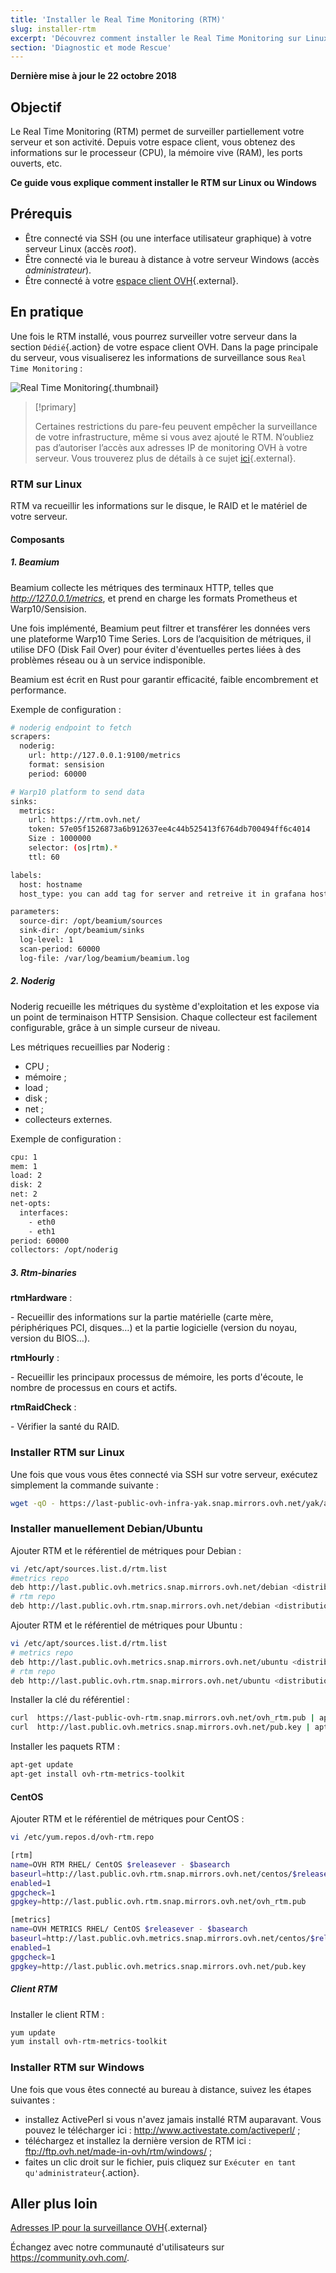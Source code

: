 ```yaml
---
title: 'Installer le Real Time Monitoring (RTM)'
slug: installer-rtm
excerpt: 'Découvrez comment installer le Real Time Monitoring sur Linux ou Windows'
section: 'Diagnostic et mode Rescue'
---
```


**Dernière mise à jour le 22 octobre 2018**

## Objectif

Le Real Time Monitoring (RTM) permet de surveiller partiellement votre serveur et son activité. Depuis votre espace client, vous obtenez des informations sur le processeur (CPU), la mémoire vive (RAM), les ports ouverts, etc.

**Ce guide vous explique comment installer le RTM sur Linux ou Windows**

## Prérequis

- Être connecté via SSH (ou une interface utilisateur graphique) à votre serveur Linux (accès *root*).
- Être connecté via le bureau à distance à votre serveur Windows (accès *administrateur*).
- Être connecté à votre [espace client OVH](https://www.ovh.com/auth/?action=gotomanager){.external}.

## En pratique

Une fois le RTM installé, vous pourrez surveiller votre serveur dans la section `Dédié`{.action} de votre espace client OVH. Dans la page principale du serveur, vous visualiserez les informations de surveillance sous `Real Time Monitoring` :

![Real Time Monitoring](images/rtm.png){.thumbnail}

> [!primary]
>
> Certaines restrictions du pare-feu peuvent empêcher la surveillance de votre infrastructure, même si vous avez ajouté le RTM. N’oubliez pas d’autoriser l’accès aux adresses IP de monitoring OVH à votre serveur. Vous trouverez plus de détails à ce sujet [ici](https://docs.ovh.com/gb/en/dedicated/monitoring-ip-ovh/){.external}.
> 

### RTM sur Linux
RTM va recueillir les informations sur le disque, le RAID et le matériel de votre serveur.

#### Composants

##### 1. Beamium

Beamium collecte les métriques des terminaux HTTP, telles que _http://127.0.0.1/metrics_, et prend en charge les formats Prometheus et Warp10/Sensision. 

Une fois implémenté, Beamium peut filtrer et transférer les données vers une plateforme Warp10 Time Series. Lors de l’acquisition de métriques, il utilise DFO (Disk Fail Over) pour éviter d'éventuelles pertes liées à des problèmes réseau ou à un service indisponible.

Beamium est écrit en Rust pour garantir efficacité, faible encombrement et performance.

Exemple de configuration :

```sh
# noderig endpoint to fetch
scrapers:
  noderig:
    url: http://127.0.0.1:9100/metrics
    format: sensision
    period: 60000

# Warp10 platform to send data
sinks:
  metrics:
    url: https://rtm.ovh.net/
    token: 57e05f1526873a6b912637ee4c44b525413f6764db700494ff6c4014
    Size : 1000000
    selector: (os|rtm).*
    ttl: 60

labels:
  host: hostname
  host_type: you can add tag for server and retreive it in grafana host list

parameters:
  source-dir: /opt/beamium/sources
  sink-dir: /opt/beamium/sinks
  log-level: 1
  scan-period: 60000
  log-file: /var/log/beamium/beamium.log
```

##### 2. Noderig

Noderig recueille les métriques du système d'exploitation et les expose via un point de terminaison HTTP Sensision. Chaque collecteur est facilement configurable, grâce à un simple curseur de niveau.

Les métriques recueillies par Noderig :

* CPU ;
* mémoire ;
* load ;
* disk ;
* net ;
* collecteurs externes.

Exemple de configuration :

```sh
cpu: 1
mem: 1
load: 2
disk: 2
net: 2
net-opts:
  interfaces:
    - eth0
    - eth1
period: 60000
collectors: /opt/noderig
```

##### 3. Rtm-binaries

**rtmHardware** :

\- Recueillir des informations sur la partie matérielle (carte mère, périphériques PCI, disques…) et la partie logicielle (version du noyau, version du BIOS…).

**rtmHourly** :

\- Recueillir les principaux processus de mémoire, les ports d'écoute, le nombre de processus en cours et actifs.

**rtmRaidCheck** :

\- Vérifier la santé du RAID.

### Installer RTM sur Linux

Une fois que vous vous êtes connecté via SSH sur votre serveur, exécutez simplement la commande suivante :

```sh
wget -qO - https://last-public-ovh-infra-yak.snap.mirrors.ovh.net/yak/archives/apply.sh | OVH_PUPPET_MANIFEST=distribyak/catalog/master/puppet/manifests/common/rtmv2.pp bash
```

### Installer manuellement Debian/Ubuntu

Ajouter RTM et le référentiel de métriques pour Debian :

```sh
vi /etc/apt/sources.list.d/rtm.list
#metrics repo
deb http://last.public.ovh.metrics.snap.mirrors.ovh.net/debian <distribution codename> main
# rtm repo
deb http://last.public.ovh.rtm.snap.mirrors.ovh.net/debian <distribution codename> main
```

Ajouter RTM et le référentiel de métriques pour Ubuntu :

```sh
vi /etc/apt/sources.list.d/rtm.list
# metrics repo
deb http://last.public.ovh.metrics.snap.mirrors.ovh.net/ubuntu <distribution codename> main
# rtm repo
deb http://last.public.ovh.rtm.snap.mirrors.ovh.net/ubuntu <distribution codename> main

```
Installer la clé du référentiel :

```sh
curl  https://last-public-ovh-rtm.snap.mirrors.ovh.net/ovh_rtm.pub | apt-key add -
curl  http://last.public.ovh.metrics.snap.mirrors.ovh.net/pub.key | apt-key add -
```

Installer les paquets RTM :

```sh
apt-get update
apt-get install ovh-rtm-metrics-toolkit
```

#### CentOS

Ajouter RTM et le référentiel de métriques pour CentOS :

```sh
vi /etc/yum.repos.d/ovh-rtm.repo

[rtm]
name=OVH RTM RHEL/ CentOS $releasever - $basearch
baseurl=http://last.public.ovh.rtm.snap.mirrors.ovh.net/centos/$releasever/$basearch/Packages/
enabled=1
gpgcheck=1
gpgkey=http://last.public.ovh.rtm.snap.mirrors.ovh.net/ovh_rtm.pub

[metrics]
name=OVH METRICS RHEL/ CentOS $releasever - $basearch
baseurl=http://last.public.ovh.metrics.snap.mirrors.ovh.net/centos/$releasever/$basearch/Packages/
enabled=1
gpgcheck=1
gpgkey=http://last.public.ovh.metrics.snap.mirrors.ovh.net/pub.key
```

##### Client RTM

Installer le client RTM :


```sh
yum update
yum install ovh-rtm-metrics-toolkit
```

### Installer RTM sur Windows

Une fois que vous êtes connecté au bureau à distance, suivez les étapes suivantes :

- installez ActivePerl si vous n'avez jamais installé RTM auparavant. Vous pouvez le télécharger ici : <http://www.activestate.com/activeperl/> ;
- téléchargez et installez la dernière version de RTM ici : <ftp://ftp.ovh.net/made-in-ovh/rtm/windows/> ;
- faites un clic droit sur le fichier, puis cliquez sur `Exécuter en tant qu'administrateur`{.action}.

## Aller plus loin

[Adresses IP pour la surveillance OVH](https://docs.ovh.com/fr/dedicated/monitoring-ip-ovh/){.external}

Échangez avec notre communauté d'utilisateurs sur <https://community.ovh.com/>.
